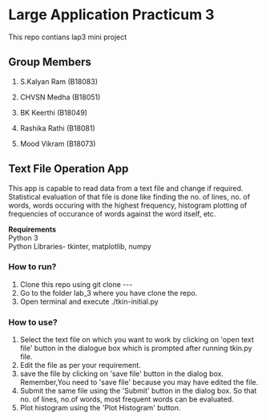 # Large Application Practicum 3
This repo contians lap3 mini project

## Group Members
1. S.Kalyan Ram (B18083)

2. CHVSN Medha (B18051)

3. BK Keerthi (B18049)

4. Rashika Rathi (B18081)

5. Mood Vikram (B18073)

## Text File Operation App
This app is capable to read data from a text file and change if required. Statistical evaluation of that file is done like finding the no. of lines, no. of words, words occuring with the highest frequency, histogram plotting of frequencies of occurance of words against the word itself, etc.

**Requirements**\
Python 3 \
Python Libraries- tkinter, matplotlib, numpy

### How to run?
1) Clone this repo using git clone --- 
2) Go to the folder lab_3 where you have clone the repo.
3) Open terminal and execute ./tkin-initial.py 


### How to use?

1) Select the text file on which you want to work by clicking on 'open text file' button in the dialogue box which is prompted after running tkin.py file.
2) Edit the file as per your requirement.
3) save the file by clicking on 'save file' button in the dialog box. Remember,You need to 'save file' because you may have edited the file.
4) Submit the same file using the 'Submit' button in the dialog box. So that no. of lines, no.of words, most frequent words can be evaluated.
5) Plot histogram using the 'Plot Histogram' button.

